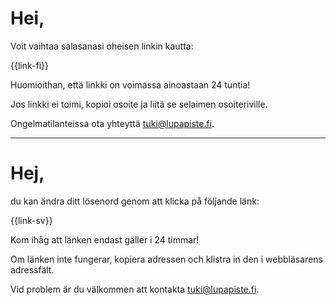 # Hei,

Voit vaihtaa salasanasi oheisen linkin kautta:

{{link-fi}}

Huomioithan, ett&auml; linkki on voimassa ainoastaan 24 tuntia!

Jos linkki ei toimi, kopioi osoite ja liit&auml; se selaimen osoiteriville.

Ongelmatilanteissa ota yhteytt&auml; tuki@lupapiste.fi.

---

# Hej,

du kan &auml;ndra ditt l&ouml;senord genom att klicka p&aring; f&ouml;ljande l&auml;nk:

{{link-sv}}

Kom ih&aring;g att l&auml;nken endast g&auml;ller i 24 timmar!

Om l&auml;nken inte fungerar, kopiera adressen och klistra in den i webbl&auml;sarens adressf&auml;lt.

Vid problem &auml;r du v&auml;lkommen att kontakta tuki@lupapiste.fi.

